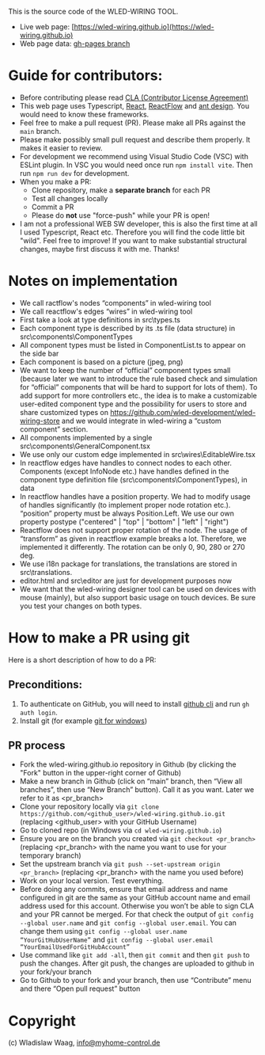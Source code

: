 
This is the source code of the WLED-WIRING TOOL.

* Live web page: [https://wled-wiring.github.io](https://wled-wiring.github.io)
* Web page data: [gh-pages branch](https://github.com/wled-wiring/wled-wiring.github.io/tree/gh-pages)

# Guide for contributors:
- Before contributing please read [CLA (Contributor License Agreement)](https://github.com/wled-wiring/wled-wiring.github.io/blob/main/.cla/cla.md)
- This web page uses Typescript, [React](https://react.dev/), [ReactFlow](https://reactflow.dev/) and [ant  design](https://ant.design/). You would need to know these frameworks.
- Feel free to make a pull request (PR). Please make all PRs against the `main` branch.
- Please make possibly small pull request and describe them properly. It makes it easier to review.
- For development we recommend using Visual Studio Code (VSC) with ESLint plugin. In VSC you would need once run `npm install vite`. Then run `npm run dev` for development.
- When you make a PR:
   * Clone repository, make a **separate branch** for each PR
   * Test all changes locally
   * Commit a PR
   * Please do **not** use "force-push" while your PR is open!
- I am not a professional WEB SW developer, this is also the first time at all I used Typescript, React etc. Therefore you will find the code little bit "wild". Feel free to improve! If you want to make substantial structural changes, maybe first discuss it with me. Thanks!

# Notes on implementation
*	We call ractflow's nodes “components” in wled-wiring tool
*	We call reactflow's edges “wires” in wled-wiring tool
*	First take a look at type definitions in src\types.ts
*	Each component type is described by its .ts file (data structure) in src\components\ComponentTypes
*	All component types must be listed in ComponentList.ts to appear on the side bar
*	Each component is based on a picture (jpeg, png)
*	We want to keep the number of “official” component types small (because later we want to introduce the rule based check and simulation for “official” components that will be hard to support for lots of them). To add support for more controllers etc., the idea is to make a customizable user-edited component type and the possibility for users to store and share customized types on https://github.com/wled-development/wled-wiring-store and we would integrate in wled-wiring a “custom component” section.
*	All components implemented by a single src\components\GeneralComponent.tsx
*	We use only our custom edge implemented in src\wires\EditableWire.tsx
*	In reactflow edges have handles to connect nodes to each other. Components (except InfoNode etc.) have handles defined in the component type definition file (src\components\ComponentTypes), in data
*	In reactflow handles have a position property. We had to modify usage of handles significantly (to implement proper node rotation etc.).  “position” property must be always Position.Left. We use our own property postype ("centered" | "top" | "bottom" | "left" | "right")
*	 Reactflow does not support proper rotation of the node. The usage of “transform” as given in reactflow example breaks a lot. Therefore, we implemented it differently. The rotation can be only 0, 90, 280 or 270 deg.
*	We use i18n package for translations, the translations are stored in src\translations.
*	editor.html and src\editor are just for development purposes now
*	We want that the wled-wiring designer tool can be used on devices with mouse (mainly), but also support basic usage on touch devices. Be sure you test your changes on both types.

# How to make a PR using git

Here is a short description of how to do a PR:

## Preconditions:
1)	To authenticate on GitHub, you will need to install [github cli]( https://docs.github.com/de/get-started/git-basics/caching-your-github-credentials-in-git) and run `gh auth login`.
2)	Install git (for example [git for windows](https://github.com/git-for-windows/git/releases/tag/v2.49.0.windows.1))

## PR process
* Fork the wled-wiring.github.io repository in Github (by clicking the "Fork" button in the upper-right corner of Github)
* Make a new branch in Github (click on “main” branch, then “View all branches”, then use “New Branch” button). Call it as you want. Later we refer to it as <pr_branch>
* Clone your repository locally via `git clone https://github.com/<github_user>/wled-wiring.github.io.git` (replacing <github_user> with your GitHub Username)
* Go to cloned repo (in Windows via `cd wled-wiring.github.io`)
* Ensure you are on the branch you created via `git checkout <pr_branch>` (replacing <pr_branch> with the name you want to use for your temporary branch)
* Set the upstream branch via `git push --set-upstream origin <pr_branch>` (replacing <pr_branch> with the name you used before)
* Work on your local version. Test everything.
* Before doing any commits, ensure that email address and name configured in git are the same as your GitHub account name and email address used for this account.  Otherwise you won’t be able to sign CLA and your PR cannot be merged. For that check the output of `git config --global user.name` and `git config --global user.email`. You can change them using `git config --global user.name “YourGitHubUserName”` and `git config --global user.email “YourEmailUsedForGitHubAccount”`
* Use command like `git add -all`, then `git commit` and then `git push` to push the changes. After git push, the changes are uploaded to github in your fork/your branch
* Go to Github to your fork and your branch, then use “Contribute” menu and there “Open pull request” button

# Copyright
(c) Wladislaw Waag, info@myhome-control.de

